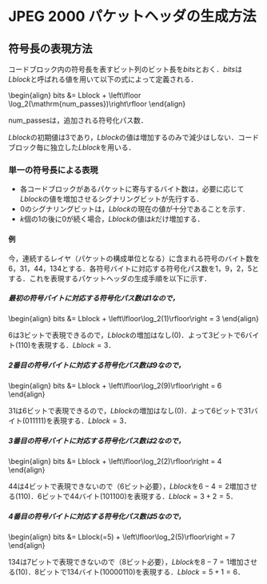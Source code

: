 <script type="text/javascript" async src="https://cdnjs.cloudflare.com/ajax/libs/mathjax/2.7.7/MathJax.js?config=TeX-MML-AM_CHTML">
</script>
<script type="text/x-mathjax-config">
 MathJax.Hub.Config({
 tex2jax: {
 inlineMath: [['$', '$'] ],
 displayMath: [ ['$$','$$'], ["\\[","\\]"] ]
 }
 });
</script>

# JPEG 2000 パケットヘッダの生成方法
## 符号長の表現方法
コードブロック内の符号長を表すビット列のビット長を$bits$とおく．$bits$は$Lblock$と呼ばれる値を用いて以下の式によって定義される．

\begin{align}
bits &= Lblock + \left\lfloor \log_2(\mathrm{num_passes})\right\rfloor
\end{align}

num_passesは，追加される符号化パス数．

$Lblock$の初期値は$3$であり，$Lblock$の値は増加するのみで減少はしない．コードブロック毎に独立した$Lblock$を用いる．

### 単一の符号長による表現

- 各コードブロックがあるパケットに寄与するバイト数は，必要に応じて$Lblock$の値を増加させるシグナリングビットが先行する．
- $0$のシグナリングビットは，$Lblock$の現在の値が十分であることを示す．
- $k$個の$1$の後に$0$が続く場合，$Lblock$の値は$k$だけ増加する．

#### 例

今，連続するレイヤ（パケットの構成単位となる）に含まれる符号のバイト数を6，31，44，134とする．各符号バイトに対応する符号化パス数を1，9，2，5とする．これを表現するパケットヘッダの生成手順を以下に示す．

##### 最初の符号バイトに対応する符号化パス数は1なので，
   
\begin{align}
bits &= Lblock + \left\lfloor\log_2(1)\rfloor\right = 3
\end{align}

6は3ビットで表現できるので，$Lblock$の増加はなし(0)．よって3ビットで6バイト(110)を表現する．$Lblock=3$．

##### 2番目の符号バイトに対応する符号化パス数は9なので，

\begin{align}
bits &= Lblock + \left\lfloor\log_2(9)\rfloor\right = 6
\end{align}

31は6ビットで表現できるので，$Lblock$の増加はなし(0)．よって6ビットで31バイト(011111)を表現する．$Lblock=3$．

##### 3番目の符号バイトに対応する符号化パス数は2なので，

\begin{align}
bits &= Lblock + \left\lfloor\log_2(2)\rfloor\right = 4
\end{align}

44は4ビットで表現できないので（6ビット必要），$Lblock$を$6-4=2$増加させる(110)．6ビットで44バイト(101100)を表現する．$Lblock=3+2=5$．

##### 4番目の符号バイトに対応する符号化パス数は5なので，

\begin{align}
bits &= Lblock(=5) + \left\lfloor\log_2(5)\rfloor\right = 7
\end{align}

134は7ビットで表現できないので（8ビット必要），$Lblock$を$8-7=1$増加させる(10)．8ビットで134バイト(10000110)を表現する．$Lblock=5+1=6$．
